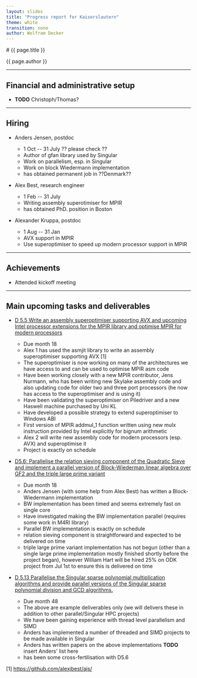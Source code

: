 ```yaml
---
layout: slides
title: "Progress report for Kaiserslautern"
theme: white
transition: none
author: Wolfram Decker
---
```


<section data-markdown data-separator="^---\n" data-separator-vertical="^--\n">
# {{ page.title }}

{{ page.author }}

---

## Financial and administrative setup

* **TODO** Christoph/Thomas?

---
## Hiring

* Anders Jensen, postdoc
  * 1 Oct -- 31 July ?? please check ??
  * Author of gfan library used by Singular
  * Work on parallelism, esp. in Singular
  * Work on block Wiedermann implementation
  * has obtained permanent job in ??Denmark??

* Alex Best, research engineer
  * 1 Feb -- 31 July
  * Writing assembly superotimiser for MPIR
  * has obtained PhD. position in Boston

* Alexander Kruppa, postdoc
  * 1 Aug -- 31 Jan
  * AVX support in MPIR
  * Use superoptimiser to speed up modern processor support in MPIR

---
## Achievements

* Attended kickoff meeting

---
## Main upcoming tasks and deliverables

* [D 5.5 Write an assembly superoptimiser supporting AVX and upcoming Intel processor extensions for the MPIR library and optimise MPIR for modern processors](https://github.com/OpenDreamKit/OpenDreamKit/issues/118)
  * Due month 18
  * Alex 1 has used the asmjit library to write an assembly superoptimiser supporting AVX [1]
  * The superoptimiser is now working on many of the architectures we have access to and can be used to optimise MPIR asm code
  * Have been working closely with a new MPIR contributor, Jens Nurmann, who has been writing new Skylake assembly code and also updating code for older two and three port processors (he now has access to the superoptimiser and is using it)
  * Have been validating the superoptimiser on Piledriver and a new Haswell machine purchased by Uni KL
  * Have developed a possible strategy to extend superoptimiser to Windows ABI
  * First version of MPIR addmul_1 function written using new mulx instruction provided by Intel explicitly for bignum arithmetic
  * Alex 2 will write new assembly code for modern processors (esp. AVX) and superoptimise it
  * Project is exactly on schedule

* [D5.6: Parallelise the relation sieving component of the Quadratic Sieve and implement a parallel version of Block-Wiederman linear algebra over GF2 and the triple large prime variant](https://github.com/OpenDreamKit/OpenDreamKit/issues/119)
  * Due month 18
  * Anders Jensen (with some help from Alex Best) has written a Block-Wiedermann implementation
  * BW implementation has been timed and seems extremely fast on single core
  * Have investigated making the BW implementation parallel (requires some work in M4RI library)
  * Parallel BW implementation is exactly on schedule
  * relation sieving component is straightforward and expected to be delivered on time
  * triple large prime variant implementation has not begun (other than a single large prime implementation mostly finished shortly before the project began), however William Hart will be hired 25% on ODK project from Jul 1st to ensure this is delivered on time

* [D 5.13 Parallelise the Singular sparse polynomial multiplication algorithms and provide parallel versions of the Singular sparse polynomial division and GCD algorithms.](https://github.com/OpenDreamKit/OpenDreamKit/issues/111)
  * Due month 48
  * The above are example deliverables only (we will delivers these in addition to other parallel/Singular HPC projects)
  * We have been gaining experience with thread level parallelism and SIMD
  * Anders has implemented a number of threaded and SIMD projects to be made available in Singular
  * Anders has written papers on the above implementations **TODO** insert Anders' list here
  * has been some cross-fertilisation with D5.6

[1] https://github.com/alexjbest/ajs/

</section>
